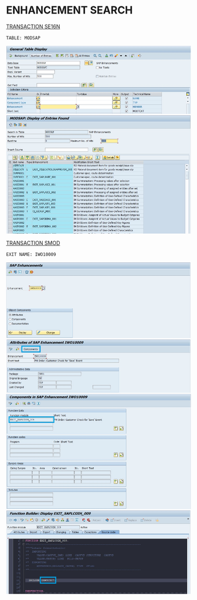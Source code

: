 # ENHANCEMENT SEARCH

[TRANSACTION SE16N](../22_Transactions/TCODE_SE16N.md)

    TABLE: MODSAP

![](../ressources/21_03_02.jpg)
![](../ressources/21_03_01.jpg)

[TRANSACTION SMOD](../22_Transactions/TCODE_SMOD.md)

    EXIT NAME: IWO10009

![](../ressources/21_03_03.jpg)
![](../ressources/21_03_04.jpg)
![](../ressources/21_03_05.jpg)
![](../ressources/21_03_06.jpg)